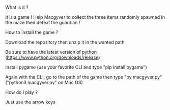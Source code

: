 What is it ?

It is a game ! Help Macgyver to collect the three items randomly spawned in the maze then defeat the guardian !


How to install the game ?

Download the repository then unzip it in the wanted path

Be sure to have the latest version of python (https://www.python.org/downloads/release)

Install pygame (use your favorite CLI and type "pip install pygame")

Again with the CLI, go to the path of the game then type "py macgyver.py" ("python3 macgyver.py" on Mac OS)


How do I play ?

Just use the arrow keys
